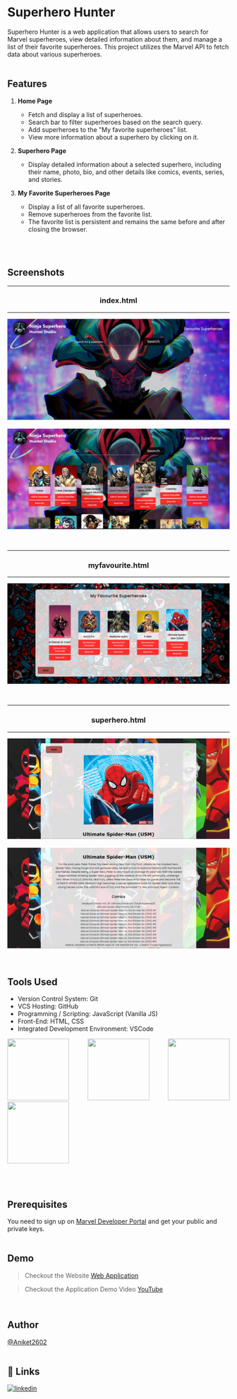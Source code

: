 # Superhero Hunter

Superhero Hunter is a web application that allows users to search for Marvel superheroes, view detailed information about them, and manage a list of their favorite superheroes. This project utilizes the Marvel API to fetch data about various superheroes.
<br>
<br>


## Features

1. **Home Page**
    - Fetch and display a list of superheroes.
    - Search bar to filter superheroes based on the search query.
    - Add superheroes to the "My favorite superheroes" list.
    - View more information about a superhero by clicking on it.

2. **Superhero Page**
    - Display detailed information about a selected superhero, including their name, photo, bio, and other details like comics, events, series, and stories.

3. **My Favorite Superheroes Page**
    - Display a list of all favorite superheroes.
    - Remove superheroes from the favorite list.
    - The favorite list is persistent and remains the same before and after closing the browser.
  <br>
  <br>

## Screenshots
<hr>
<h3 style="text-align: center">index.html</h3>
<hr>

![App Screenshot](https://github.com/Aniket2602/Superhero-Hunter/blob/master/Screenshots/Screenshot%20_1.png)
<br>
<br>
![App Screenshot](https://github.com/Aniket2602/Superhero-Hunter/blob/master/Screenshots/Screenshot_2.png)

<br>

<hr>
<h3 style="text-align: center">myfavourite.html</h3>
<hr>

![App Screenshot](https://github.com/Aniket2602/Superhero-Hunter/blob/master/Screenshots/Screenshot_3.png)

<br>

<hr>
<h3 style="text-align: center">superhero.html</h3>
<hr>

![App Screenshot](https://github.com/Aniket2602/Superhero-Hunter/blob/master/Screenshots/Screenshot_4.png)
<br>
<br>
![App Screenshot](https://github.com/Aniket2602/Superhero-Hunter/blob/master/Screenshots/Screenshot_5.png)

<br>

## Tools Used
- Version Control System: Git
- VCS Hosting: GitHub
- Programming / Scripting: JavaScript (Vanilla JS)
- Front-End: HTML, CSS
- Integrated Development Environment: VSCode
<p align="justify">
<img height="140" width="140" src="https://www.w3.org/html/logo/downloads/HTML5_Logo_256.png">
<img height="140" width="140" src="https://logodix.com/logo/470309.png">
<img height="140" width="140" src="https://upload.wikimedia.org/wikipedia/commons/6/6a/JavaScript-logo.png">
<img height="140" width="140" src="https://code.visualstudio.com/assets/apple-touch-icon.png">
</p>
<br>
<br>

## Prerequisites
You need to sign up on [Marvel Developer Portal](https://developer.marvel.com/signup) and get your public and private keys.
<br>
<br>

## Demo
> Checkout the Website [Web Application](https://aniket2602.github.io/Superhero-Hunter/)

> Checkout the Application Demo Video [YouTube]()

<br>

## Author
[@Aniket2602](https://github.com/Aniket2602)
<br>
<br>

## 🔗 Links
[![linkedin](https://img.shields.io/badge/linkedin-0A66C2?style=for-the-badge&logo=linkedin&logoColor=white)](https://www.linkedin.com/in/aniket-sangale/)